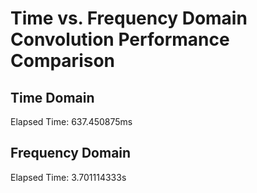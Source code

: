 # Time vs. Frequency Domain Convolution Performance Comparison
## Time Domain
Elapsed Time: 637.450875ms
## Frequency Domain
Elapsed Time: 3.701114333s
